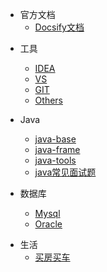 <!-- _navbar.md -->

- 官方文档
  - [Docsify文档](zh-cn/_sidebar.md)

* 工具
  * [IDEA](tools/idea/_sidebar.md)
  * [VS](tools/vs-code/_sidebar.md)
  * [GIT](tools/git/_sidebar.md)
  * [Others](tools/others/_sidebar.md)

* Java
  * [java-base](java/java-base/_sidebar.md)
  * [java-frame](java/java-frame/_sidebar.md)
  * [java-tools](java/java-tools/_sidebar.md)
  * [java常见面试题](java/java-inerview/_sidebar.md)
* 数据库
  * [Mysql](data-base/mysql/_sidebar.md)
  * [Oracle](data-base/oracle/_sidebar.md)

- 生活
  - [买房买车](life/_sidebar.md)



